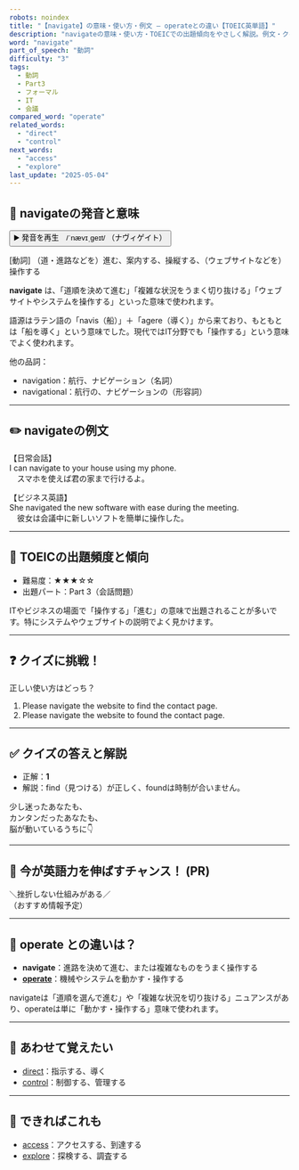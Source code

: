 ```yaml
---
robots: noindex
title: "【navigate】の意味・使い方・例文 ― operateとの違い【TOEIC英単語】"
description: "navigateの意味・使い方・TOEICでの出題傾向をやさしく解説。例文・クイズ付きでoperateとの違いもわかりやすく学べます。"
word: "navigate"
part_of_speech: "動詞"
difficulty: "3"
tags:
  - 動詞
  - Part3
  - フォーマル
  - IT
  - 会議
compared_word: "operate"
related_words:
  - "direct"
  - "control"
next_words:
  - "access"
  - "explore"
last_update: "2025-05-04"
---
```


## 🔰 navigateの発音と意味

<button class="play-audio" onclick="playTTS('navigate')">
  <span class="play-audio-main">
    ▶️ 発音を再生　/ˈnævɪˌɡeɪt/
  </span>
  <span class="play-audio-sub">
    （ナヴィゲイト）
  </span>
</button>

[動詞] （道・進路などを）進む、案内する、操縦する、（ウェブサイトなどを）操作する

**navigate** は、「道順を決めて進む」「複雑な状況をうまく切り抜ける」「ウェブサイトやシステムを操作する」といった意味で使われます。

語源はラテン語の「navis（船）」＋「agere（導く）」から来ており、もともとは「船を導く」という意味でした。現代ではIT分野でも「操作する」という意味でよく使われます。

他の品詞：  
- navigation：航行、ナビゲーション（名詞）
- navigational：航行の、ナビゲーションの（形容詞）

---

## ✏️ navigateの例文

【日常会話】  
I can navigate to your house using my phone.  
　スマホを使えば君の家まで行けるよ。

【ビジネス英語】  
She navigated the new software with ease during the meeting.  
　彼女は会議中に新しいソフトを簡単に操作した。

---

## 🎯 TOEICの出題頻度と傾向

- 難易度：★★★☆☆
- 出題パート：Part 3（会話問題）

ITやビジネスの場面で「操作する」「進む」の意味で出題されることが多いです。特にシステムやウェブサイトの説明でよく見かけます。

---

## ❓ クイズに挑戦！

正しい使い方はどっち？

1. Please navigate the website to find the contact page.  
2. Please navigate the website to found the contact page.

---

## ✅ クイズの答えと解説

- 正解：**1**
- 解説：find（見つける）が正しく、foundは時制が合いません。

少し迷ったあなたも、  
カンタンだったあなたも、  
脳が動いているうちに👇️

---

## 🚀 今が英語力を伸ばすチャンス！ (PR)

<div class="info-center">
＼挫折しない仕組みがある／<br>  
（おすすめ情報予定）
</div>

---

## 🤔  operate との違いは？

- **navigate**：進路を決めて進む、または複雑なものをうまく操作する
- **[operate](/operate)**：機械やシステムを動かす・操作する

navigateは「道順を選んで進む」や「複雑な状況を切り抜ける」ニュアンスがあり、operateは単に「動かす・操作する」意味で使われます。

---

## 🧩 あわせて覚えたい

- [direct](/direct)：指示する、導く
- [control](/control)：制御する、管理する

---

## 📖 できればこれも

- [access](/access)：アクセスする、到達する
- [explore](/explore)：探検する、調査する

<!-- cvid: aid42_bid35 -->
